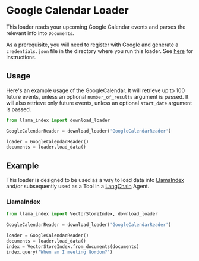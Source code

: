 # Google Calendar Loader

This loader reads your upcoming Google Calendar events and parses the relevant info into `Documents`. 

As a prerequisite, you will need to register with Google and generate a `credentials.json` file in the directory where you run this loader. See [here](https://developers.google.com/workspace/guides/create-credentials) for instructions.

## Usage

Here's an example usage of the GoogleCalendar. It will retrieve up to 100 future events, unless an optional `number_of_results` argument is passed. It will also retrieve only future events, unless an optional `start_date` argument is passed.

```python
from llama_index import download_loader

GoogleCalendarReader = download_loader('GoogleCalendarReader')

loader = GoogleCalendarReader()
documents = loader.load_data()
```

## Example

This loader is designed to be used as a way to load data into [LlamaIndex](https://github.com/run-llama/llama_index/tree/main/llama_index) and/or subsequently used as a Tool in a [LangChain](https://github.com/hwchase17/langchain) Agent.

### LlamaIndex

```python
from llama_index import VectorStoreIndex, download_loader

GoogleCalendarReader = download_loader('GoogleCalendarReader')

loader = GoogleCalendarReader()
documents = loader.load_data()
index = VectorStoreIndex.from_documents(documents)
index.query('When am I meeting Gordon?')
```
